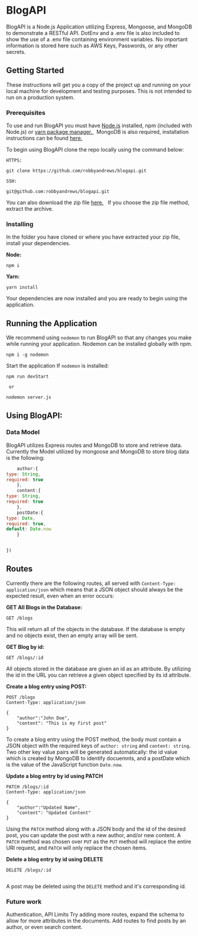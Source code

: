 # BlogAPI

BlogAPI is a Node.js Application utilizing Express, Mongoose, and MongoDB to demonstrate a RESTful API.  DotEnv and a .env file is also included to show the use of a .env file containing environment variables.  No important information is stored here such as AWS Keys, Passwords, or any other secrets. 

## Getting Started

These instructions will get you a copy of the project up and running on your local machine for development and testing purposes. This is not intended to run on a production system.  

### Prerequisites

To use and run BlogAPI you must have [Node.js](https://nodejs.org/en/download/) installed, npm (included with Node.js) or [yarn package manager.  ](https://yarnpkg.com/getting-started/install)     &nbsp; MongoDB is also required, installation instructions can be found [here.](https://docs.mongodb.com/manual/installation/)

To begin using BlogAPI clone the repo locally using the command below:
```
HTTPS:

git clone https://github.com/robbyandrews/blogapi.git

SSH:

git@github.com:robbyandrews/blogapi.git

```

You can also download the zip file [here.](placeholder.htm) &nbsp; If you choose the zip file method, extract the archive.

### Installing

In the folder you have cloned or where you have extracted your zip file, install your dependencies. 

**Node:**
```
npm i
```

**Yarn:**
```
yarn install
```

Your dependencies are now installed and you are ready to begin using the application. 

## Running the Application

We recommend using `nodemon` to run BlogAPI so that any changes you make while running your application.  Nodemon can be installed globally with npm.
```
npm i -g nodemon
```

Start the application
If `nodemon` is installed:
```
npm run devStart 
 
 or

nodemon server.js
```

## Using BlogAPI:

### Data Model

BlogAPI utilizes Express routes and MongoDB to store and retrieve data. 
Currently the Model utilized by mongoose and MongoDB to store blog data is the following:
```JavaScript
    author:{
type: String,
required: true
    },
    content:{
type: String,
required: true
    },
    postDate:{
type: Date,
required: true,
default: Date.now
    }


})

```

## Routes
Currently there are the following routes, all served with `Content-Type: application/json` which means that a JSON object should always be the expected result, even when an error occurs:

**GET All Blogs in the Database:**
```HTTP
GET /blogs
```
This will return all of the objects in the database. If the database is empty and no objects exist, then an empty array will be sent. 

**GET Blog by id:**
```HTTP
GET /blogs/:id
```
All objects stored in the database are given an id as an attribute. By utilizing the id in the URL you can retrieve a given object specified by its id attribute.

**Create a blog entry using POST:**
```HTTP
POST /blogs
Content-Type: application/json

{
    "author":"John Doe",
    "content": "This is my first post"
}
```
To create a blog entry using the POST method, the body must contain a JSON object with the required keys of `author: string` and `content: string`. Two other key value pairs will be generated automatically: the id value which is created by MongoDB to identify docuemnts, and a postDate which is the value of the JavaScript function `Date.now`.


**Update a blog entry by id using PATCH** 
```HTTP
PATCH /blogs/:id
Content-Type: application/json

{
    "author":"Updated Name",
    "content": "Updated Content"
}
```
Using the `PATCH` method along with a JSON body and the id of the desired post, you can update the post with a new author, and/or new content.  A `PATCH` method was chosen over `PUT`  as the `PUT` method will replace the entire URI request, and `PATCH` will only replace the chosen items.


**Delete a blog entry by id using DELETE** 
```HTTP
DELETE /blogs/:id


```
A post may be deleted using the `DELETE` method and it's corresponding id.

### Future work
Authentication, API Limits Try adding more routes, expand the schema to allow for more attributes in the documents.  Add routes to find posts by an author, or even search content. 

